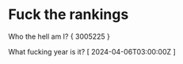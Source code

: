 # Fuck the rankings

Who the hell am I?
{ 3005225 }

What fucking year is it?
[ 2024-04-06T03:00:00Z ]
